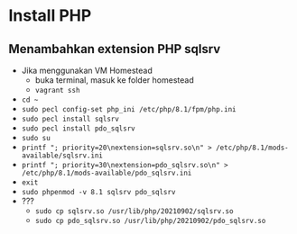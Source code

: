 # Install PHP

## Menambahkan extension PHP sqlsrv

- Jika menggunakan VM Homestead
  - buka terminal, masuk ke folder homestead
  - `vagrant ssh`
- `cd ~`
- `sudo pecl config-set php_ini /etc/php/8.1/fpm/php.ini`
- `sudo pecl install sqlsrv`
- `sudo pecl install pdo_sqlsrv`
- `sudo su`
- `printf "; priority=20\nextension=sqlsrv.so\n" > /etc/php/8.1/mods-available/sqlsrv.ini`
- `printf "; priority=30\nextension=pdo_sqlsrv.so\n" > /etc/php/8.1/mods-available/pdo_sqlsrv.ini`
- `exit`
- `sudo phpenmod -v 8.1 sqlsrv pdo_sqlsrv`
- ???
  - `sudo cp sqlsrv.so /usr/lib/php/20210902/sqlsrv.so`
  - `sudo cp pdo_sqlsrv.so /usr/lib/php/20210902/pdo_sqlsrv.so`
